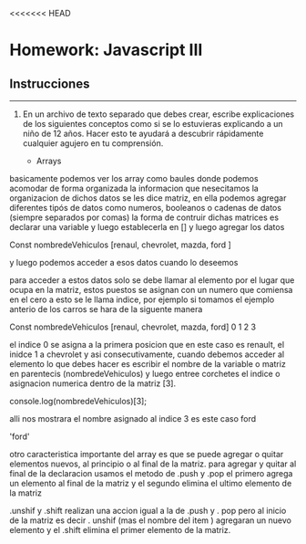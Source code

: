 <<<<<<< HEAD
# Homework: Javascript III

## Instrucciones
---
1. En un archivo de texto separado que debes crear, escribe explicaciones de los siguientes conceptos como si se lo estuvieras explicando a un niño de 12 años. Hacer esto te ayudará a descubrir rápidamente cualquier agujero en tu comprensión.

	* Arrays

basicamente podemos ver los array como baules donde podemos acomodar de forma organizada la informacion que nesecitamos la organizacion de dichos datos se les dice matriz, en ella podemos agregar diferentes tipós de datos como numeros, booleanos o cadenas de datos (siempre separados por comas) la forma de contruir dichas matrices es declarar una variable y luego establecerla en [] y luego agregar los datos 

Const  nombredeVehiculos [renaul, chevrolet, mazda, ford ]

y luego podemos acceder a esos datos cuando lo deseemos 

para acceder a estos datos solo se debe llamar al elemento por el lugar que ocupa en la matriz, estos puestos se asignan con un numero que comiensa en el cero a esto se le llama indice, por ejemplo si tomamos el ejemplo anterio de los carros se hara de la siguente manera 

Const  nombredeVehiculos [renaul, chevrolet, mazda, ford] 
                             0       1         2      3

el indice 0 se asigna a la primera posicion que en este caso es renault, el inidce 1 a chevrolet y asi consecutivamente, cuando debemos acceder al elemento lo que debes hacer es escribir el nombre de la variable o matriz en parentecis (nombredeVehiculos) y luego entree corchetes el indice o asignacion numerica dentro de la matriz [3]. 

console.log(nombredeVehiculos)[3];

alli nos mostrara el nombre asignado al indice 3 es este caso ford 

'ford' 

otro caracteristica importante del array es que se puede agregar o quitar elementos nuevos, al principio o al final de la matriz.
para agregar y quitar al final de la declaracion usamos el metodo de .push y .pop el primero agrega un elemento al final de la matriz y el segundo elimina el ultimo elemento de la matriz 

.unshif y .shift realizan una accion igual a la de .push y . pop pero al inicio de la matriz es decir  . unshif (mas el nombre del item ) agregaran un nuevo elemento y el .shift elimina el primer elemento de la matriz.
